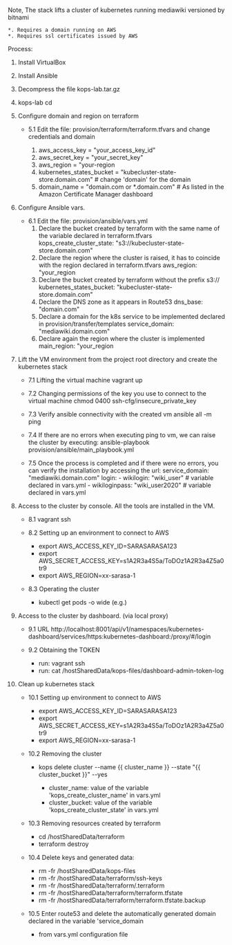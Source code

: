 Note,
    The stack lifts a cluster of kubernetes running mediawiki versioned by bitnami
    
    *. Requires a domain running on AWS
    *. Requires ssl certificates issued by AWS

Process:

1. Install VirtualBox

2. Install Ansible

3. Decompress the file kops-lab.tar.gz

4. kops-lab cd

5. Configure domain and region on terraform
    - 5.1 Edit the file: provision/terraform/terraform.tfvars and change credentials and domain
    
        1. aws_access_key = "your_access_key_id"
        2. aws_secret_key = "your_secret_key"
        3. aws_region = "your-region
        4. kubernetes_states_bucket = "kubecluster-state-store.domain.com" # change 'domain' for the domain
        5. domain_name = "domain.com or *.domain.com" # As listed in the Amazon Certificate Manager dashboard

6. Configure Ansible vars.
    - 6.1 Edit the file: provision/ansible/vars.yml
        1. Declare the bucket created by terraform with the same name of the variable declared in terraform.tfvars
        kops_create_cluster_state: "s3://kubecluster-state-store.domain.com"
        2. Declare the region where the cluster is raised, it has to coincide with the region declared in terraform.tfvars
        aws_region: "your_region
        3. Declare the bucket created by terraform without the prefix s3://
        kubernetes_states_bucket: "kubecluster-state-store.domain.com"
        4. Declare the DNS zone as it appears in Route53
        dns_base: "domain.com"
        5. Declare a domain for the k8s service to be implemented declared in provision/transfer/templates
        service_domain: "mediawiki.domain.com"
        6. Declare again the region where the cluster is implemented
        main_region: "your_region

7. Lift the VM environment from the project root directory and create the kubernetes stack
    - 7.1 Lifting the virtual machine
        vagrant up

    - 7.2 Changing permissions of the key you use to connect to the virtual machine
        chmod 0400 ssh-cfg/insecure_private_key

    - 7.3 Verify ansible connectivity with the created vm
        ansible all -m ping

    - 7.4 If there are no errors when executing ping to vm, we can raise the cluster by executing:
        ansible-playbook provision/ansible/main_playbook.yml

    - 7.5 Once the process is completed and if there were no errors, you can verify the installation by accessing the url:
        service_domain: "mediawiki.domain.com"
        login:
                - wikilogin: "wiki_user" # variable declared in vars.yml
                - wikiloginpass: "wiki_user2020" # variable declared in vars.yml

8. Access to the cluster by console. All the tools are installed in the VM.
    - 8.1 vagrant ssh

    - 8.2 Setting up an environment to connect to AWS
      -  export AWS_ACCESS_KEY_ID=SARASARASA123
      -  export AWS_SECRET_ACCESS_KEY=s1A2R3a4S5a/ToDOz1A2R3a4Z5a0tr9
      -  export AWS_REGION=xx-sarasa-1

    - 8.3 Operating the cluster
       - kubectl get pods -o wide (e.g.)

9. Access to the cluster by dashboard. (via local proxy)
    - 9.1 URL
    http://localhost:8001/api/v1/namespaces/kubernetes-dashboard/services/https:kubernetes-dashboard:/proxy/#/login

   -  9.2 Obtaining the TOKEN
        - run: vagrant ssh
        - run: cat /hostSharedData/kops-files/dashboard-admin-token-log

10. Clean up kubernetes stack
    - 10.1 Setting up environment to connect to AWS
        - export AWS_ACCESS_KEY_ID=SARASARASA123
        - export AWS_SECRET_ACCESS_KEY=s1A2R3a4S5a/ToDOz1A2R3a4Z5a0tr9
        - export AWS_REGION=xx-sarasa-1

    - 10.2 Removing the cluster
        - kops delete cluster --name {{ cluster_name }} --state "{{ cluster_bucket }}" --yes

            - cluster_name: value of the variable 'kops_create_cluster_name' in vars.yml
            - cluster_bucket: value of the variable 'kops_create_cluster_state' in vars.yml

    - 10.3 Removing resources created by terraform
        - cd /hostSharedData/terraform
        - terraform destroy

    - 10.4 Delete keys and generated data:
       - rm -fr /hostSharedData/kops-files
       - rm -fr /hostSharedData/terraform/ssh-keys
       - rm -fr /hostSharedData/terraform/.terraform
       - rm -fr /hostSharedData/terraform/terraform.tfstate
       - rm -fr /hostSharedData/terraform/terraform.tfstate.backup

    - 10.5 Enter route53 and delete the automatically generated domain declared in the variable 'service_domain
        - from vars.yml configuration file

